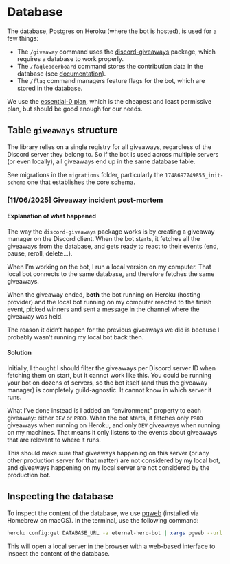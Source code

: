 # Database

The database, Postgres on Heroku (where the bot is hosted), is used for a few things:

- The `/giveaway` command uses the [discord-giveaways](https://github.com/Androz2091/discord-giveaways) package, which requires a database to work properly.
- The `/faqleaderboard` command stores the contribution data in the database (see [documentation](./FAQ_LEADERBOARD.md)).
- The `/flag` command managers feature flags for the bot, which are stored in the database.

We use the [essential-0 plan](https://devcenter.heroku.com/articles/heroku-postgres-plans), which is the cheapest and least permissive plan, but should be good enough for our needs.

## Table `giveaways` structure

The library relies on a single registry for all giveaways, regardless of the Discord server they belong to. So if the bot is used across multiple servers (or even locally), all giveaways end up in the same database table.

See migrations in the `migrations` folder, particularly the `1748697749855_init-schema` one that establishes the core schema.

### [11/06/2025] Giveaway incident post-mortem

#### Explanation of what happened

The way the `discord-giveaways` package works is by creating a giveaway manager on the Discord client. When the bot starts, it fetches all the giveaways from the database, and gets ready to react to their events (end, pause, reroll, delete…).

When I’m working on the bot, I run a local version on my computer. That local bot connects to the same database, and therefore fetches the same giveaways.

When the giveaway ended, **both** the bot running on Heroku (hosting provider) and the local bot running on my computer reacted to the finish event, picked winners and sent a message in the channel where the giveaway was held.

The reason it didn’t happen for the previous giveaways we did is because I probably wasn’t running my local bot back then.

#### Solution

Initially, I thought I should filter the giveaways per Discord server ID when fetching them on start, but it cannot work like this. You could be running your bot on dozens of servers, so the bot itself (and thus the giveaway manager) is completely guild-agnostic. It cannot know in which server it runs.

What I’ve done instead is I added an “environment” property to each giveaway: either `DEV` or `PROD`. When the bot starts, it fetches only `PROD` giveaways when running on Heroku, and only `DEV` giveaways when running on my machines. That means it only listens to the events about giveaways that are relevant to where it runs.

This should make sure that giveaways happening on this server (or any other production server for that matter) are not considered by my local bot, and giveaways happening on my local server are not considered by the production bot.

## Inspecting the database

To inspect the content of the database, we use [pgweb](https://sosedoff.github.io/pgweb/) (installed via Homebrew on macOS). In the terminal, use the following command:

```sh
heroku config:get DATABASE_URL -a eternal-hero-bot | xargs pgweb --url
```

This will open a local server in the browser with a web-based interface to inspect the content of the database.
